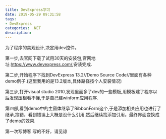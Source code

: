 ```yaml
---
title: DevExpress学习
date: 2019-05-29 09:31:58
tags: 
- DevExpress 
categories: .NET
description: 
---
```

为了程序的美观设计,决定用dev控件。

第一步,去官网下载了试用30天的安装包,官网地址:<https://www.devexpress.com/>,安装完成.

第二步,开始程序下找到DevExpress 13.2//Demo Source
Code//里面有各种demo例子.(这里我用的是13.2版本,具体路径按个人安装情况)

第三步,打开visual studio 2010,发现里面多了dev的一些模板,用模板建了程序以后发现压根看不懂,于是自己建winform应用程序.

第四部,看到demo中的主窗体继承了RibbonForm这个,于是添加相关应用也进行了继承,抱错，看到错误上大概是没什么引用,然后继续找添加引用，最终界面变换成了demo的效果.







第一次写博客 写的不好，请见谅
